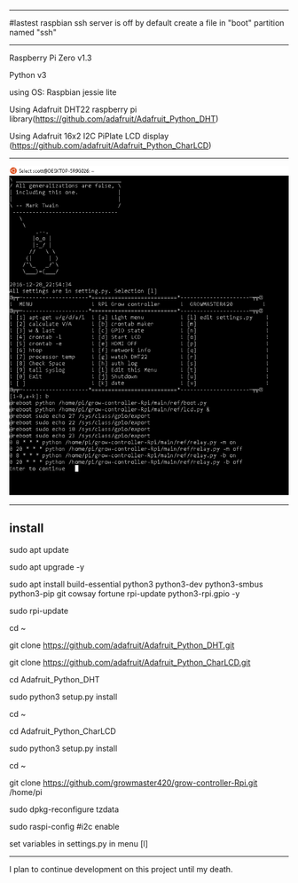 
***********************************************************************************

#lastest raspbian ssh server is off by default
create a file in "boot" partition named "ssh"

************************************************************************************

Raspberry Pi Zero v1.3

Python v3

using OS: Raspbian jessie lite

Using Adafruit DHT22 raspberry pi library(https://github.com/adafruit/Adafruit_Python_DHT) 

Using Adafruit 16x2 I2C PiPlate LCD display (https://github.com/adafruit/Adafruit_Python_CharLCD)

***************************************************************************************
![Menu](/main/test/git-assets/menu.PNG)
***************************************************************************************
## install
  sudo apt update
  
  sudo apt upgrade -y
  
  sudo apt install build-essential python3 python3-dev python3-smbus python3-pip git cowsay fortune rpi-update python3-rpi.gpio
 -y
  
  sudo rpi-update
  
  cd ~
  
  git clone https://github.com/adafruit/Adafruit_Python_DHT.git
  
  git clone https://github.com/adafruit/Adafruit_Python_CharLCD.git
  
  cd Adafruit_Python_DHT
  
  sudo python3 setup.py install 
  
  cd ~
  
  cd Adafruit_Python_CharLCD
  
  sudo python3 setup.py install 
  
  cd ~
  
  git clone https://github.com/growmaster420/grow-controller-Rpi.git /home/pi
  
  sudo dpkg-reconfigure tzdata
    
  sudo raspi-config #i2c enable
  
set variables in settings.py in menu [l]

*************************************

I plan to continue development on this project until my death.
